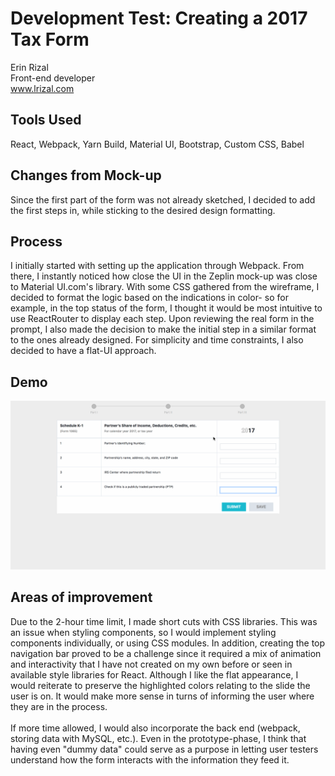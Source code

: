 # Development Test: Creating a 2017 Tax Form
Erin Rizal <br>
Front-end developer<br>
www.lrizal.com
## Tools Used
React, Webpack, Yarn Build, Material UI, Bootstrap, Custom CSS, Babel
## Changes from Mock-up
Since the first part of the form was not already sketched, I decided to add the first steps in, while sticking to the desired design formatting. 
## Process
I initially started with setting up the application through Webpack. From there, I instantly noticed how close the UI in the Zeplin mock-up was close to Material UI.com's library.
With some CSS gathered from the wireframe, I decided to format the logic based on the indications in color- so for example, in the top status of the form, I thought it would be most
intuitive to use ReactRouter to display each step. Upon reviewing the real form in the prompt, I also made the decision to make the initial step in a similar format to the ones already designed. For simplicity and time constraints, I also decided to have a flat-UI approach.
## Demo
![alt text](test.gif)

## Areas of improvement
Due to the 2-hour time limit, I made short cuts with CSS libraries. This was an issue when styling components, so I would implement styling components individually, or using CSS modules. In addition, creating the top navigation bar proved to be a challenge since it required a mix of animation and interactivity that I have not created on my own before or seen in available style libraries for React. Although I like the flat appearance, I would reiterate to preserve the highlighted colors relating to the slide the user is on. It would make more sense in turns of informing the user where they are in the process.
<br><br>
If more time allowed, I would also incorporate the back end (webpack, storing data with MySQL, etc.). Even in the prototype-phase, I think that having even "dummy data" could serve as a purpose in letting user testers understand how the form interacts with the information they feed it. 
